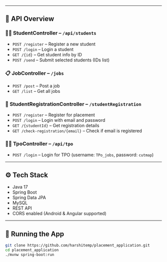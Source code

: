 
---

## 📌 API Overview

### 🧑‍🎓 StudentController – `/api/students`
- `POST /register` – Register a new student  
- `POST /login` – Login a student  
- `GET /{id}` – Get student info by ID  
- `POST /send` – Submit selected students (IDs list)  

### 📋 JobController – `/jobs`
- `POST /post` – Post a job  
- `GET /list` – Get all jobs  

### 🧾 StudentRegistrationController – `/studentRegistration`
- `POST /register` – Register for placement  
- `POST /login` – Login with email and password  
- `GET /{studentId}` – Get registration details  
- `GET /check-registration/{email}` – Check if email is registered  

### 👨‍💼 TpoController – `/api/tpo`
- `POST /login` – Login for TPO (username: `TPo_jobs`, password: `cutmap`)  

---

## ⚙️ Tech Stack
- Java 17  
- Spring Boot  
- Spring Data JPA  
- MySQL  
- REST API  
- CORS enabled (Android & Angular supported)  

---

## 🚀 Running the App
```bash
git clone https://github.com/harshitemp/placement_application.git
cd placement_application
./mvnw spring-boot:run
